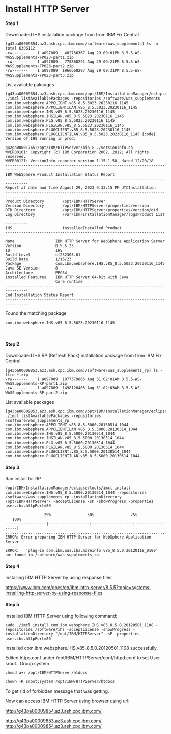 # Install HTTP Server

#### Step 1

Downloaded IHS installation package from from IBM Fix Central

```
[g43pa00009854.az3.ash.cpc.ibm.com:/software/was_supplements] ls -o
total 6306112
-rw-------    1 a097089   482766367 Aug 29 09:01PM 8.5.5-WS-WASSupplements-FP023-part1.zip
-rw-------    1 a097089   778868291 Aug 29 09:21PM 8.5.5-WS-WASSupplements-FP023-part2.zip
-rw-------    1 a097089  1966668297 Aug 29 09:31PM 8.5.5-WS-WASSupplements-FP023-part3.zip
```

List available pakcages

```
[g43pa00009854.az3.ash.cpc.ibm.com:/opt/IBM/InstallationManager/eclipse/tools] ./imcl listAvailablePackages -repositories /software/was_supplements
com.ibm.websphere.APPCLIENT.v85_8.5.5023.20230116_1145
com.ibm.websphere.APPCLIENTILAN.v85_8.5.5023.20230116_1145
com.ibm.websphere.IHS.v85_8.5.5023.20230116_1145
com.ibm.websphere.IHSILAN.v85_8.5.5023.20230116_1145
com.ibm.websphere.PLG.v85_8.5.5023.20230116_1145
com.ibm.websphere.PLGILAN.v85_8.5.5023.20230116_1145
com.ibm.websphere.PLUGCLIENT.v85_8.5.5023.20230116_1145
com.ibm.websphere.PLUGCLIENTILAN.v85_8.5.5023.20230116_1145 {code}
Version of IHS running in prod:
```

```
g42pa00001765:/opt/IBM/HTTPServer/bin > ./versionInfo.sh
WVER0010I: Copyright (c) IBM Corporation 2002, 2012; All rights reserved.
WVER0012I: VersionInfo reporter version 1.15.1.50, dated 12/20/18
--------------------------------------------------------------------------------
IBM WebSphere Product Installation Status Report
--------------------------------------------------------------------------------
Report at date and time August 29, 2023 9:33:15 PM UTCInstallation
--------------------------------------------------------------------------------
Product Directory        /opt/IBM/HTTPServer
Version Directory        /opt/IBM/HTTPServer/properties/version
DTD Directory            /opt/IBM/HTTPServer/properties/version/dtd
Log Directory            /var/ibm/InstallationManager/logsProduct List
--------------------------------------------------------------------------------
IHS                      installedInstalled Product
--------------------------------------------------------------------------------
Name                  IBM HTTP Server for WebSphere Application Server
Version               8.5.5.23
ID                    IHS
Build Level           cf232303.01
Build Date            1/16/23
Package               com.ibm.websphere.IHS.v85_8.5.5023.20230116_1145
Java SE Version       8
Architecture          PPC64
Installed Features    IBM HTTP Server 64-bit with Java
                      Core runtime
--------------------------------------------------------------------------------
End Installation Status Report
--------------------------------------------------------------------------------
```

Found the matching package

```
com.ibm.websphere.IHS.v85_8.5.5023.20230116_1145
```
 
#### Step 2

Downloaded IHS RP (Refresh Pack) installation package from from IBM Fix Central

```
[g43pa00009853.az3.ash.cpc.ibm.com:/software/was_supplements_rp] ls -ltro *.zip
-rw-------    1 a097089  1077379866 Aug 31 02:01AM 8.5.5-WS-WASSupplements-RP-part1.zip
-rw-------    1 a097089  1498126405 Aug 31 02:03AM 8.5.5-WS-WASSupplements-RP-part2.zip
```

List available packages

```
[g43pa00009853.az3.ash.cpc.ibm.com:/opt/IBM/InstallationManager/eclipse/tools] ./imcl listAvailablePackages -repositories /software/was_supplements_rp
com.ibm.websphere.APPCLIENT.v85_8.5.5000.20130514_1044
com.ibm.websphere.APPCLIENTILAN.v85_8.5.5000.20130514_1044
com.ibm.websphere.IHS.v85_8.5.5000.20130514_1044
com.ibm.websphere.IHSILAN.v85_8.5.5000.20130514_1044
com.ibm.websphere.PLG.v85_8.5.5000.20130514_1044
com.ibm.websphere.PLGILAN.v85_8.5.5000.20130514_1044
com.ibm.websphere.PLUGCLIENT.v85_8.5.5000.20130514_1044
com.ibm.websphere.PLUGCLIENTILAN.v85_8.5.5000.20130514_1044
```

#### Step 3

Ran install for RP

```
/opt/IBM/InstallationManager/eclipse/tools/imcl install com.ibm.websphere.IHS.v85_8.5.5000.20130514_1044 -repositories /software/was_supplements_rp -installationDirectory /opt/IBM/HTTPServer/ -acceptLicense -sP -showProgress -properties user.ihs.httpPort=80
```

```
                 25%                50%                75%                100%
------------------|------------------|------------------|------------------|
............................................................................
ERROR: Error preparing IBM HTTP Server for WebSphere Application Server  

ERROR:   'plug-in com.ibm.was.ihs.moreinfo.v85_8.5.0.20120118_0100' not found in /software/was_supplements_rp.
```

#### Step 4

Installing IBM HTTP Server by using response files

https://www.ibm.com/docs/en/ibm-http-server/8.5.5?topic=systems-installing-http-server-by-using-response-files

#### Step 5

Installed IBM HTTP Server using following command:

```
sudo ./imcl install com.ibm.websphere.IHS.v85_8.5.0.20120501_1108 -repositories /software/ihs -acceptLicense -showProgress -installationDirectory "/opt/IBM/HTTPServer" -sP -properties user.ihs.httpPort=80
```

Installed com.ibm.websphere.IHS.v85_8.5.0.20120501_1108 successfully.

Edited https.conf under /opt/IBM/HTTPServer/conf/httpd.conf to set User sroot.  Group system

```
chmod a+r /opt/IBM/HTTPServer/htdocs
```

```
chown -R sroot:system /opt/IBM/HTTPServer/htdocs
```

To get rid of forbidden message that was getting.

Now can access IBM HTTP Server using browser using url:

http://g43pa00009854.az3.ash.cpc.ibm.com/

http://g43pa00009853.az3.ash.cpc.ibm.com/
http://g43pa00009854.az3.ash.cpc.ibm.com/

